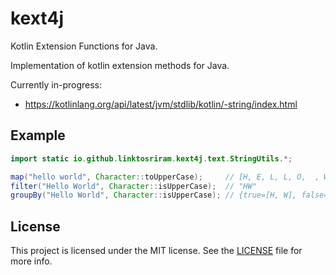 # kext4j

Kotlin Extension Functions for Java.

Implementation of kotlin extension methods for Java.

Currently in-progress:
* https://kotlinlang.org/api/latest/jvm/stdlib/kotlin/-string/index.html

##  Example

```java
import static io.github.linktosriram.kext4j.text.StringUtils.*;

map("hello world", Character::toUpperCase);     // [H, E, L, L, O,  , W, O, R, L, D]
filter("Hello World", Character::isUpperCase);  // "HW"
groupBy("Hello World", Character::isUpperCase); // {true=[H, W], false=[e, l, l, o,  , o, r, l, d]}
```

## License

This project is licensed under the MIT license. See the [LICENSE](LICENSE) file for more info.
